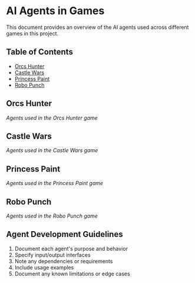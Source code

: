 # AI Agents in Games

This document provides an overview of the AI agents used across different games in this project.

## Table of Contents
- [Orcs Hunter](#orcs-hunter)
- [Castle Wars](#castle-wars)
- [Princess Paint](#princess-paint)
- [Robo Punch](#robo-punch)

## Orcs Hunter
*Agents used in the Orcs Hunter game*

## Castle Wars
*Agents used in the Castle Wars game*

## Princess Paint
*Agents used in the Princess Paint game*

## Robo Punch
*Agents used in the Robo Punch game*

## Agent Development Guidelines
1. Document each agent's purpose and behavior
2. Specify input/output interfaces
3. Note any dependencies or requirements
4. Include usage examples
5. Document any known limitations or edge cases
